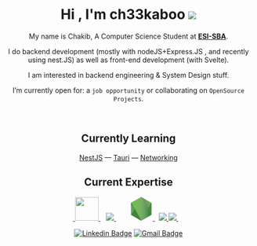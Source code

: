 <h1 align="center">Hi , I'm ch33kaboo <img src="https://media.giphy.com/media/hvRJCLFzcasrR4ia7z/giphy.gif" width="35"></h1>
<div align="center">

<p align="center">
My name is Chakib, A Computer Science Student at <a href="https://www.esi-sba.dz/fr/" target="_blank"><b>ESI-SBA</b></a>.
  
I do backend development (mostly with nodeJS+Express.JS , and recently using nest.JS) as well as front-end development (with Svelte).

I am interested in backend engineering & System Design stuff.

I’m currently open for: a `job opportunity` or collaborating on `OpenSource Projects`.
</p>

</div>
<br>

<div align="center">

## Currently Learning

<a href="https://nestjs.com/" target="_blank">NestJS</a> — <a href="https://tauri.app/" target="_blank">Tauri</a> — <a href="https://www.cisco.com/" target="_blank">Networking</a>
</div>

<div align="center">

## Current Expertise

&nbsp;&nbsp;&nbsp;<a href="https://svelte.dev/" target="_blank"> <img src="https://img.icons8.com/doodle/344/svetle.png" height="48" width="48"/> </a> &nbsp;&nbsp;
<a href="http://tailwindcss.com/" target="_blank"> <img src="https://img.icons8.com/color/48/000000/tailwindcss.png"/> </a> &nbsp;&nbsp;&nbsp;&nbsp;&nbsp;&nbsp;
<a href="https://nodejs.org/en/" target="_blank"> <img src="https://raw.githubusercontent.com/github/explore/80688e429a7d4ef2fca1e82350fe8e3517d3494d/topics/nodejs/nodejs.png" height="48" width="48"/> </a> &nbsp;
<a href="https://expressjs.com/" target="_blank"> <img src="https://youteam.io/blog/wp-content/uploads/2022/04/expressjs_logo.png" height="" width="75"/> </a>
<a href="https://www.docker.com/" target="_blank"> <img src="https://img.icons8.com/color/48/000000/docker.png"/> </a> &nbsp;&nbsp;&nbsp;&nbsp;&nbsp;&nbsp;

</div>
<div align="center">
  
[![Linkedin Badge](https://img.shields.io/badge/-linkedin-blue?style=flat&logo=Linkedin&logoColor=white&link=https://www.linkedin.com/in/chakib-ouzane/)](https://www.linkedin.com/in/chakib-ouzane/)
[![Gmail Badge](https://img.shields.io/badge/-email-c14438?style=flat&logo=Gmail&logoColor=white&link=mailto:mc.ouzane@esi-sba.dz)](mailto:mc.ouzane@esi-sba.dz)

</div>
